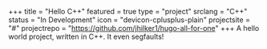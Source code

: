 +++
title = "Hello C++"
featured = true
type = "project"
srclang = "C++"
status = "In Development"
icon = "devicon-cplusplus-plain"
projectsite = "#"
projectrepo = "https://github.com/jhilker1/hugo-all-for-one"
+++
A hello world project, written in C++. It even segfaults!
